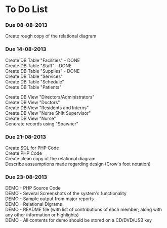<h1>To Do List</h1>

<h3>Due 08-08-2013</h3>
<p>
Create rough copy of the relational diagram
</p>

<h3>Due 14-08-2013</h3>
<p>
Create DB Table "Facilities" - DONE<br>
Create DB Table "Staff" - DONE<br>
Create DB Table "Supplies" - DONE<br>
Create DB Table "Services"<br>
Create DB Table "Schedule"<br>
Create DB Table "Patients"<br>

Create DB View "Directors/Administrators"<br>
Create DB View "Doctors"<br>
Create DB View "Residents and Interns"<br>
Create DB View "Nurse Shift Supervisor"<br>
Create DB View "Nurse"<br>
Generate records using "Spawner"
</p>

<h3>Due 21-08-2013</h3>
<p>
Create SQL for PHP Code<br/>
Create PHP Code<br>
Create clean copy of the relational diagram<br/>
Describe asssumptions made regarding design (Crow's foot notation)
</p>

<h3>Due 23-08-2013</h3>
<p>
DEMO - PHP Source Code<br>
DEMO - Several Screenshots of the system's functionality<br>
DEMO - Sample output from major reports<br>
DEMO - Relational Digrams<br>
DEMO - README file (with list of contributions of each member; along with any other information or highlights)<br>
DEMO - All contents for demo should be stored on a CD/DVD/USB key
</p>
